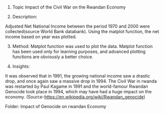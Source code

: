 1. Topic
Impact of the Civil War on the Rwandan Economy 

2. Description: 

Adjusted Net National Income between the period 1970 and 2000 were collected(source World Bank databank). Using the matplot function, the net income based on year was plotted.

3. Method: Matplot function was used to plot the data. Matplot function has been used only for learning purposes, and advanced plotting functions are obviously a better choice.

4. Insights:

It was observed that in 1991, the growing national income saw a drastic drop, and once again saw a massive drop in 1994. The Civil War in rwanda was restarted by Paul Kagame in 1991 and the world-famour Rwandan Genocide took place in 1994, which may have had a huge impact on the economy. (Source-https://en.wikipedia.org/wiki/Rwandan_genocide)

Folder: Impact of Genocide on rwandan Economy
